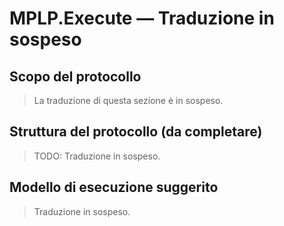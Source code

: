 ﻿---
version: v1.0.0
status: frozen
releaseDate: 2025-06-28
source: MPLP
license: MIT
---
# MPLP.Execute — Traduzione in sospeso

## Scopo del protocollo
> La traduzione di questa sezione è in sospeso.

## Struttura del protocollo (da completare)
> TODO: Traduzione in sospeso.

## Modello di esecuzione suggerito
> Traduzione in sospeso.
